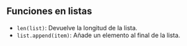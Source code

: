 ## Funciones en listas

- `len(list)`: Devuelve la longitud de la lista.
- `list.append(item)`: Añade un elemento al final de la lista.
